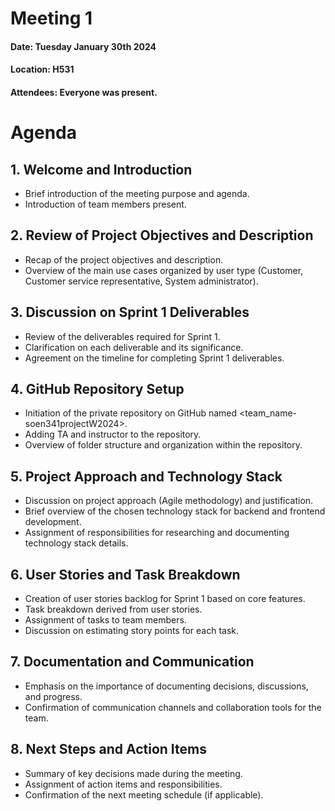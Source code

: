 
# Meeting 1
#### Date: Tuesday January 30th 2024
#### Location: H531
#### Attendees: Everyone was present.

# Agenda

## 1. Welcome and Introduction
  - Brief introduction of the meeting purpose and agenda.
  - Introduction of team members present.

## 2. Review of Project Objectives and Description
  - Recap of the project objectives and description.
  - Overview of the main use cases organized by user type (Customer, Customer service representative, System administrator).

## 3. Discussion on Sprint 1 Deliverables
  - Review of the deliverables required for Sprint 1.
  - Clarification on each deliverable and its significance.
  - Agreement on the timeline for completing Sprint 1 deliverables.

## 4. GitHub Repository Setup
  - Initiation of the private repository on GitHub named <team_name-soen341projectW2024>.
  - Adding TA and instructor to the repository.
  - Overview of folder structure and organization within the repository.

## 5. Project Approach and Technology Stack
  - Discussion on project approach (Agile methodology) and justification.
  - Brief overview of the chosen technology stack for backend and frontend development.
  - Assignment of responsibilities for researching and documenting technology stack details.

## 6. User Stories and Task Breakdown
  - Creation of user stories backlog for Sprint 1 based on core features.
  - Task breakdown derived from user stories.
  - Assignment of tasks to team members.
  - Discussion on estimating story points for each task.

## 7. Documentation and Communication
  - Emphasis on the importance of documenting decisions, discussions, and progress.
  - Confirmation of communication channels and collaboration tools for the team.

## 8. Next Steps and Action Items
  - Summary of key decisions made during the meeting.
  - Assignment of action items and responsibilities.
  - Confirmation of the next meeting schedule (if applicable).
